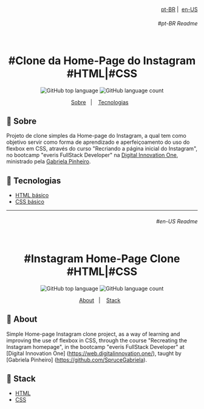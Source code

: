 <p align="right">
  <a align="right" href="#pt-BR-Readme">pt-BR</a>&nbsp;|&nbsp;
  <a href="#en-US-Readme">en-US</a>
 </p>
<h6 align="right">#pt-BR Readme</h6>
<h1 align="center">
  <br>#Clone da Home-Page do Instagram<br/>
  #HTML|#CSS
</h1>

<p align="center">
  <img alt="GitHub top language" src="https://img.shields.io/github/languages/top/aleszilagyi/everis_bcamp_landingpage_instagram?style=flat-square">
  <img alt="GitHub language count" src="https://img.shields.io/github/languages/count/aleszilagyi/everis_bcamp_landingpage_instagram?style=flat-square">
</p>

<p align="center">
  <a href="#bookmark-sobre">Sobre</a>&nbsp;&nbsp;&nbsp;|&nbsp;&nbsp;&nbsp;
  <a href="#rocket-tecnologias">Tecnologias</a>&nbsp;&nbsp;&nbsp;
</p>

## :bookmark: Sobre

Projeto de clone simples da Home-page do Instagram, a qual tem como objetivo servir como forma de aprendizado e aperfeiçoamento do uso do flexbox em CSS, através do curso "Recriando a página inicial do Instagram", no bootcamp "everis FullStack Developer" na [Digital Innovation One](https://web.digitalinnovation.one/), ministrado pela [Gabriela Pinheiro](https://github.com/SpruceGabriela).

## :rocket: Tecnologias

- [HTML básico](https://www.w3schools.com/html/)
- [CSS básico](https://developer.mozilla.org/pt-BR/docs/Web/CSS)

<hr></hr>
<h6 align="right">#en-US Readme</h6>

<h1 align="center">
  <br>#Instagram Home-Page Clone<br/>
  #HTML|#CSS
</h1>

<p align="center">
  <img alt="GitHub top language" src="https://img.shields.io/github/languages/top/aleszilagyi/everis_bcamp_landingpage_instagram?style=flat-square">
  <img alt="GitHub language count" src="https://img.shields.io/github/languages/count/aleszilagyi/everis_bcamp_landingpage_instagram?style=flat-square">
</p>

<p align="center">
  <a href="#bookmark-about">About</a>&nbsp;&nbsp;&nbsp;|&nbsp;&nbsp;&nbsp;
  <a href="#rocket-stack">Stack</a>&nbsp;&nbsp;&nbsp;
</p>

## :bookmark: About

Simple Home-page Instagram clone project, as a way of learning and improving the use of flexbox in CSS, through the course "Recreating the Instagram homepage", in the bootcamp "everis FullStack Developer" at [Digital Innovation One] (https://web.digitalinnovation.one/), taught by [Gabriela Pinheiro] (https://github.com/SpruceGabriela).

## :rocket: Stack

- [HTML](https://www.w3schools.com/html/)
- [CSS](https://developer.mozilla.org/pt-BR/docs/Web/CSS)
